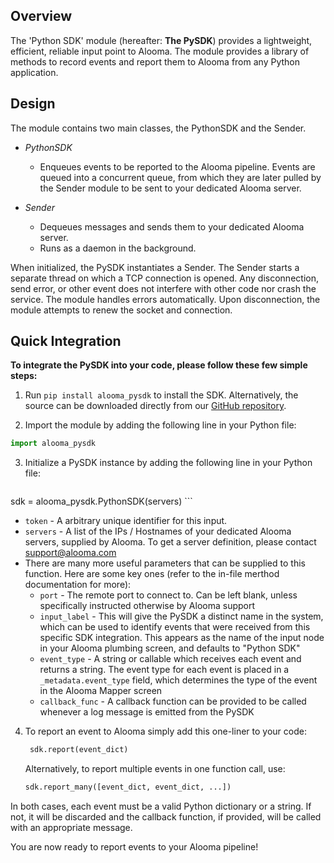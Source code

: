 **Overview**
---------
The 'Python SDK' module (hereafter: **The PySDK**) provides a lightweight, efficient, reliable input point to Alooma. The module provides a library of methods to record events and report them to Alooma from any Python application.

**Design**
----------
The module contains two main classes, the PythonSDK and the Sender.

- *PythonSDK*
  - Enqueues events to be reported to the Alooma pipeline. Events are queued into a concurrent queue, from which they are later pulled by the Sender module to be sent to your dedicated Alooma server.

- *Sender*
  - Dequeues messages and sends them to your dedicated Alooma server.
  - Runs as a daemon in the background.

When initialized, the PySDK instantiates a Sender. The Sender starts a separate thread on which a TCP connection is opened. Any disconnection, send error, or other event does not interfere with other code nor crash the service. The module handles errors automatically. Upon disconnection, the module attempts to renew the socket and connection.

**Quick Integration**
-----------
**To integrate the PySDK into your code, please follow these few simple steps:**

1. Run `pip install alooma_pysdk` to install the SDK. Alternatively, the source can be downloaded directly from our [GitHub repository](https://github.com/Aloomaio/python-sdk).

2. Import the module by adding the following line in your Python file:

  ``` Python
  import alooma_pysdk
  ```
3. Initialize a PySDK instance by adding the following line in your Python file:

    ``` Python
sdk = alooma_pysdk.PythonSDK(servers)
    ```
  - `token` - A arbitrary unique identifier for this input.
  - `servers` - A list of the IPs / Hostnames of your dedicated Alooma servers, supplied by Alooma. To get a server definition, please contact [support@alooma.com](mailto:support@alooma.com)
  - There are many more useful parameters that can be supplied to this function. Here are some key ones (refer to the in-file merthod documentation for more):
      - `port` - The remote port to connect to. Can be left blank, unless specifically instructed otherwise by Alooma support
      - `input_label` - This will give the PySDK a distinct name in the system, which can be used to identify events that were received from this specific SDK integration. This appears as the name of the input node in your Alooma plumbing screen, and defaults to "Python SDK"
      -  `event_type` - A string or callable which receives each event and returns a string. The event type for each event is placed in a `_metadata.event_type` field, which determines the type of the event in the Alooma Mapper screen
      - `callback_func` - A callback function can be provided to be called whenever a log message is emitted from the PySDK
4. To report an event to Alooma simply add this one-liner to your code:

   ``` Python
    sdk.report(event_dict)
    ```
    Alternatively, to report multiple events in one function call, use:

    ``` Python
    sdk.report_many([event_dict, event_dict, ...])
    ```

  In both cases, each event must be a valid Python dictionary or a string. If not, it will be discarded and the callback function, if provided, will be called with an appropriate message.

You are now ready to report events to your Alooma pipeline!
